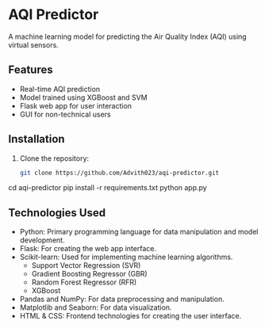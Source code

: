 # AQI Predictor

A machine learning model for predicting the Air Quality Index (AQI) using virtual sensors.

## Features
- Real-time AQI prediction
- Model trained using XGBoost and SVM
- Flask web app for user interaction
- GUI for non-technical users

## Installation
1. Clone the repository:
   ```bash
   git clone https://github.com/Advith023/aqi-predictor.git
cd aqi-predictor
pip install -r requirements.txt
python app.py
## Technologies Used
- Python: Primary programming language for data manipulation and model development.
- Flask: For creating the web app interface.
- Scikit-learn: Used for implementing machine learning algorithms.
   - Support Vector Regression (SVR)
   - Gradient Boosting Regressor (GBR)
   - Random Forest Regressor (RFR)
   - XGBoost
- Pandas and NumPy: For data preprocessing and manipulation.
- Matplotlib and Seaborn: For data visualization.
- HTML & CSS: Frontend technologies for creating the user interface.

